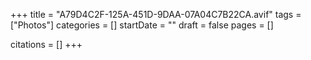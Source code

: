+++
title = "A79D4C2F-125A-451D-9DAA-07A04C7B22CA.avif"
tags = ["Photos"]
categories = []
startDate = ""
draft = false
pages = []

citations = []
+++
